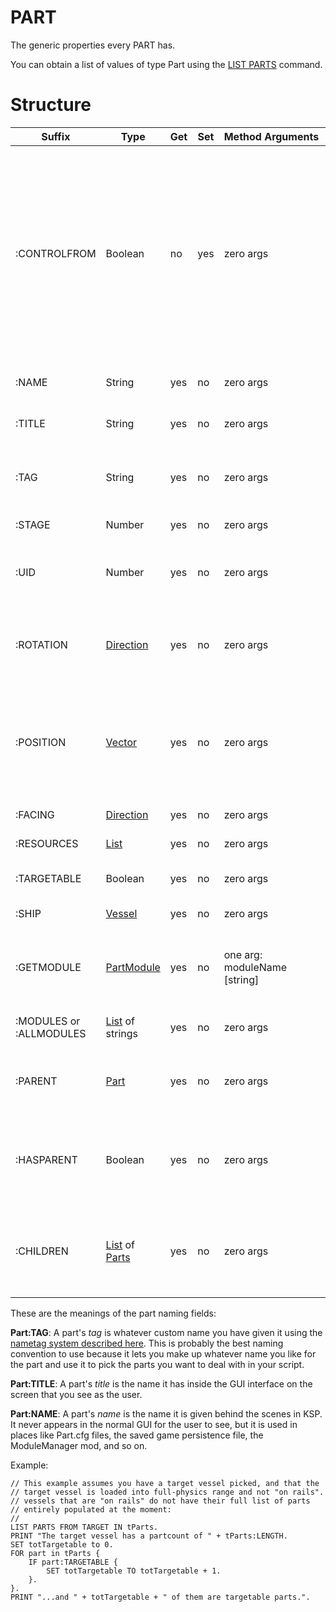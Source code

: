 PART
====

The generic properties every PART has.

You can obtain a list of values of type Part using the [LIST PARTS](../../command/list/index.html#vessel-lists) command.

Structure
=========

Suffix      | Type     | Get | Set | Method&nbsp;Arguments | Description
------------|----------|-----|-----|-----------------------|---------------
:CONTROLFROM| Boolean  | no  | yes | zero args | Set to TRUE to cause the game to do the same thing as when you rightclick a part on a vessel and select "control from here" on the menu.  It rotates the control orientation so that fore/aft/left/right/up/down now match the orientation of this part.  NOTE that this will not work for every type of part.  It only works for those parts that KSP itself allows this for (control cores and docking ports).
:NAME       | String   | yes | no  | zero args             | Name of part as it is used behind the scenes in the game's API code.
:TITLE      | String   | yes | no  | zero args             | The title of the part as it appears on-screen in the gui.
:TAG        | String   | yes | no  | zero args             | The name tag value that may exist on this part if you have given the part a name via the [nametag system](../../summary_topics/nametag/index.html)
:STAGE      | Number   | yes | no  | zero args             | the stage this part is part of.
:UID        | Number   | yes | no  | zero args             | All parts have a unique ID number.  Test if two parts are the same part by seeing if this is the same between them.
:ROTATION   | [Direction](../direction/index.html) | yes | no  | zero args | The rotation of this part's X-axis, which points out of its side and is probably not what you want.  You probably want the :FACING suffix instead.
:POSITION   | [Vector](../vector/index.html) | yes | no  | zero args | The location of this part in the universe.  It is expressed in the same frame of reference as all the other positions in kOS, and thus can be used to help do things like navigate toward the position of a docking port.
:FACING     | [Direction](../direction/index.html) | yes | no  | zero args | the direction that this part is facing.
:RESOURCES  | [List](../list/index.html) | yes | no  | zero args | list of the [ResourceValues](../resource/index.html) in this part.
:TARGETABLE | Boolean  | yes | no  | zero args | true if this part can be selected by KSP as a target.
:SHIP       | [Vessel](../vessel/index.html)       | yes | no  | zero args | the vessel that contains this part.
:GETMODULE  | [PartModule](../partmodule/index.html) | yes | no | one arg:<br/>moduleName [string] | Get one of the [PartModules](../partmodule.html) attached to this part, given the name of the module.  (See :MODULES for a list of all the mames available).
:MODULES or :ALLMODULES | [List](../list/index.html) of strings | yes | no  | zero args | list of the names of [PartModules](../partmodule/index.html) enabled for this part.
:PARENT     | [Part](#Part) | yes | no | zero args         | When walking the [tree of parts](../../summary_topics/vesselpartquery/index.html), this is the part that this part is attached to on the way "up" toward the root part.
:HASPARENT  | Boolean  | yes | no  | zero args             | When walking the [tree of parts](../../summary_topics/vesselpartquery/index.html), this is true as long as there is a parent part to this part, and is false if this part has no parent (which can only happen on the root part).
:CHILDREN   | [List](../list/index.html) of [Parts](#Part) | yes | no  | zero args | When walking the [tree of parts](../../summary_topics/vesselpartquery/index.html), this is all the parts that are attached as children of this part.  It returns a list of zero length when this part is a "leaf" of the parts tree.

These are the meanings of the part naming fields:

**Part:TAG**: A part's *tag* is whatever custom name you have given it using the
[nametag system described here](../../summary_topics/nametag/index.html).  This is probably the
best naming convention to use because it lets you make up whatever name you like
for the part and use it to pick the parts you want to deal with in your script.

**Part:TITLE**: A part's *title* is the name it has inside the GUI interface on
the screen that you see as the user.

**Part:NAME**: A part's *name* is the name it is given behind the scenes in KSP.
It never appears in the normal GUI for the user to see, but it is used in places
like Part.cfg files, the saved game persistence file, the ModuleManager mod,
and so on.

Example:

    // This example assumes you have a target vessel picked, and that the
    // target vessel is loaded into full-physics range and not "on rails".
    // vessels that are "on rails" do not have their full list of parts
    // entirely populated at the moment:
    //
    LIST PARTS FROM TARGET IN tParts.
    PRINT "The target vessel has a partcount of " + tParts:LENGTH.
    SET totTargetable to 0.
    FOR part in tParts {
        IF part:TARGETABLE {
            SET totTargetable TO totTargetable + 1.
        }.
    }.
    PRINT "...and " + totTargetable + " of them are targetable parts.".

